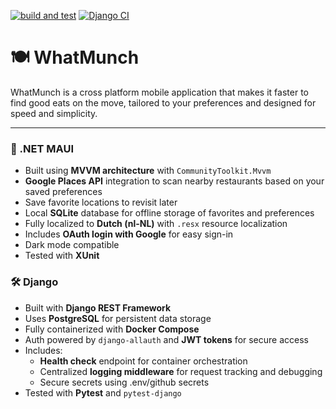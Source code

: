 [![build and test](https://github.com/clashmar/WhatMunch/actions/workflows/dotnet.yml/badge.svg)](https://github.com/clashmar/WhatMunch/actions/workflows/dotnet.yml)
[![Django CI](https://github.com/clashmar/WhatMunch/actions/workflows/django.yml/badge.svg)](https://github.com/clashmar/WhatMunch/actions/workflows/django.yml)

# 🍽️ WhatMunch
WhatMunch is a cross platform mobile application that makes it faster to find good eats on the move, tailored to your preferences and designed for speed and simplicity.

---

### 🧭 .NET MAUI
- Built using **MVVM architecture** with `CommunityToolkit.Mvvm`
- **Google Places API** integration to scan nearby restaurants based on your saved preferences
- Save favorite locations to revisit later
- Local **SQLite** database for offline storage of favorites and preferences
- Fully localized to **Dutch (nl-NL)** with `.resx` resource localization
- Includes **OAuth login with Google** for easy sign-in
- Dark mode compatible 
- Tested with **XUnit**

### 🛠️ Django
- Built with **Django REST Framework**
- Uses **PostgreSQL** for persistent data storage
- Fully containerized with **Docker Compose**
- Auth powered by `django-allauth` and **JWT tokens** for secure access
- Includes:
  - **Health check** endpoint for container orchestration
  - Centralized **logging middleware** for request tracking and debugging
  - Secure secrets using .env/github secrets
- Tested with **Pytest** and `pytest-django`
